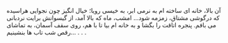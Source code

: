
آن بالا، خانه ای ساخته ام به نرمی ابر، به خیسی رویا؛ خیال انگیز چون نجوایی هراسیده که درگوشی مشتاق، زمزمه شود... امشب، ماه که بالا آمد، از گیسوانش برایت نردبانی می بافم. پنجره اتاقت را بگشا و به خانه ام بیا تا با هم، روی سقف آسمان، به تماشای رقص شب تاب ها بنشینیم...
.
.
.